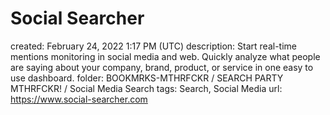 # Social Searcher

created: February 24, 2022 1:17 PM (UTC)
description: Start real-time mentions monitoring in social media and web. Quickly analyze what people are saying about your company, brand, product, or service in one easy to use dashboard.
folder: BOOKMRKS-MTHRFCKR / SEARCH PARTY MTHRFCKR! / Social Media Search
tags: Search, Social Media
url: https://www.social-searcher.com